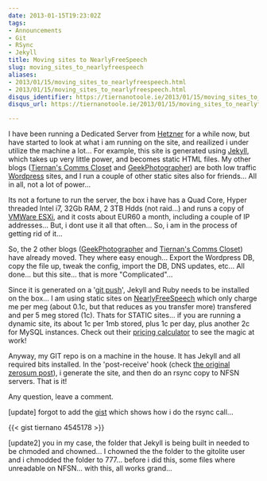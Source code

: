```yaml
---
date: 2013-01-15T19:23:02Z
tags:
- Announcements
- Git
- RSync
- Jekyll
title: Moving sites to NearlyFreeSpeech
slug: moving_sites_to_nearlyfreespeech
aliases:
- 2013/01/15/moving_sites_to_nearlyfreespeech.html
- 2013/01/15/moving_sites_to_nearlyfreespeech.html
disqus_identifier: https://tiernanotoole.ie/2013/01/15/moving_sites_to_nearlyfreespeech.html
disqus_url: https://tiernanotoole.ie/2013/01/15/moving_sites_to_nearlyfreespeech.html

---
```

 
 
 
 

I have been running a Dedicated Server from [Hetzner][1] for a while now, but have started to look at what i am running on the site, and reailized i under utilize the machine a lot... For example, this site is generated using [Jekyll][2], which takes up very little power, and becomes static HTML files. My other blogs ([Tiernan's Comms Closet][3] and [GeekPhotographer][4]) are both low traffic [Wordpress][5] sites, and I run a couple of other static sites also for friends... All in all, not a lot of power...

Its not a fortune to run the server, the box i have has a Quad Core, Hyper threaded Intel i7, 32Gb RAM, 2 3TB Hdds (not raid...) and runs a copy of [VMWare ESXi][6], and it costs about EUR60 a month, including a couple of IP addresses... But, i dont use it all that often... So, i am in the process of getting rid of it...

So, the 2 other blogs ([GeekPhotographer][4] and [Tiernan's Comms Closet][3]) have already moved. They where easy enough... Export the Wordpress DB, copy the file up, tweak the config, import the DB, DNS updates, etc... All done... but this site... that is more "Complicated"...

Since it is generated on a '[git push][7]', Jekyll and Ruby needs to be installed on the box... I am using static sites on [NearlyFreeSpeech][8] which only charge me per meg (about 0.1c, but that reduces as you transfer more) transfered and per 5 meg stored (1c). Thats for STATIC sites... if you are running a dynamic site, its about 1c per 1mb stored, plus 1c per day, plus another 2c for MySQL instances. Check out their [pricing calculator][9] to see the magic at work! 

Anyway, my GIT repo is on a machine in the house. It has Jekyll and all required bits installed. In the 'post-receive' hook (check [the original zerosum post][10]), i generate the site, and then do an rsync copy to NFSN servers. That is it! 

Any question, leave a comment.

[update] forgot to add the [gist][11] which shows how i do the rsync call...

{{< gist tiernano 4545178 >}}

[update2] you in my case, the folder that Jekyll is being built in needed to be chmoded and chowned... I chowned the the folder to the gitolite user and i chmodded the folder to 777... before i did this, some files where unreadable on NFSN... with this, all works grand...  

[1]: http://www.hetzner.de/en
[2]: http://www.vmware.com/products/vsphere-hypervisor/overview.html
[3]: http://blog.lotas-smartman.net
[4]: http://www.geekphotographer.com
[5]: http://www.wordpress.org
[6]: https://github.com/mojombo/jekyll
[7]: http://tiernanotoole.ie/2012/08/29/NewSite.html
[8]: http://www.nearlyfreespeech.net/
[9]: https://www.nearlyfreespeech.net/estimate
[10]: http://blog.zerosum.org/2010/11/01/pure-git-deploy-workflow.html
[11]: https://gist.github.com/4545178
